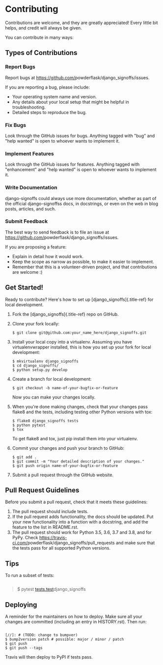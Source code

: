 # Contributing

Contributions are welcome, and they are greatly appreciated! Every little bit
helps, and credit will always be given.

You can contribute in many ways:

## Types of Contributions

### Report Bugs

Report bugs at <https://github.com/>powderflask/django_signoffs/issues.

If you are reporting a bug, please include:

-   Your operating system name and version.
-   Any details about your local setup that might be helpful in troubleshooting.
-   Detailed steps to reproduce the bug.

### Fix Bugs

Look through the GitHub issues for bugs. Anything tagged with \"bug\" and \"help
wanted\" is open to whoever wants to implement it.

### Implement Features

Look through the GitHub issues for features. Anything tagged with \"enhancement\"
and \"help wanted\" is open to whoever wants to implement it.

### Write Documentation

django-signoffs could always use more documentation, whether as part of the
official django-signoffss docs, in docstrings, or even on the web in blog posts,
articles, and such.

### Submit Feedback

The best way to send feedback is to file an issue at <https://github.com/>powderflask/django_signoffs/issues.

If you are proposing a feature:

-   Explain in detail how it would work.
-   Keep the scope as narrow as possible, to make it easier to implement.
-   Remember that this is a volunteer-driven project, and that contributions
    are welcome :)

## Get Started!

Ready to contribute? Here\'s how to set up [django_signoffs]{.title-ref} for local development.

1.  Fork the [django_signoffs]{.title-ref} repo on GitHub.

2.  Clone your fork locally:

    ``` shell
    $ git clone git@github.com:your_name_here/django_signoffs.git
    ```

3.  Install your local copy into a virtualenv. Assuming you have virtualenvwrapper installed, this is how you set up your fork for local development:

    ``` shell
    $ mkvirtualenv django_signoffs
    $ cd django_signoffs/
    $ python setup.py develop
    ```

4.  Create a branch for local development:

    ``` shell
    $ git checkout -b name-of-your-bugfix-or-feature
    ```

    Now you can make your changes locally.

5.  When you\'re done making changes, check that your changes pass flake8 and the
    tests, including testing other Python versions with tox:

    ``` shell
    $ flake8 django_signoffs tests
    $ python pytest
    $ tox
    ```

    To get flake8 and tox, just pip install them into your virtualenv.

6.  Commit your changes and push your branch to GitHub:

    ``` shell
    $ git add .
    $ git commit -m "Your detailed description of your changes."
    $ git push origin name-of-your-bugfix-or-feature
    ```

7.  Submit a pull request through the GitHub website.

## Pull Request Guidelines

Before you submit a pull request, check that it meets these guidelines:

1.  The pull request should include tests.
2.  If the pull request adds functionality, the docs should be updated. Put
    your new functionality into a function with a docstring, and add the
    feature to the list in README.rst.
3.  The pull request should work for Python 3.5, 3.6, 3.7 and 3.8, and for PyPy. Check
    <https://travis-ci.com/>powderflask/django_signoffs/pull_requests
    and make sure that the tests pass for all supported Python versions.

## Tips

To run a subset of tests:

``` shell
```

> \$ pytest [tests.test]()django_signoffs



## Deploying

A reminder for the maintainers on how to deploy.
Make sure all your changes are committed (including an entry in HISTORY.rst).
Then run:

``` shell

[//]: # (TODO: change to bumpver)
$ bump2version patch # possible: major / minor / patch
$ git push
$ git push --tags
```

Travis will then deploy to PyPI if tests pass.

